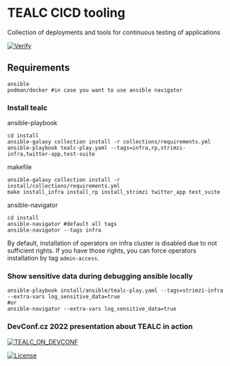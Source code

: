 # TEALC CICD tooling
Collection of deployments and tools for continuous testing of applications

[![Verify](https://github.com/ExcelentProject/tealc/actions/workflows/verify.yaml/badge.svg)](https://github.com/ExcelentProject/tealc/actions/workflows/verify.yaml)

## Requirements
```
ansible
podman/docker #in case you want to use ansible navigator
```

### Install tealc
ansible-playbook
```
cd install
ansible-galaxy collection install -r collections/requirements.yml
ansible-playbook tealc-play.yaml --tags=infra,rp,strimzi-infra,twitter-app,test-suite
```

makefile
```
ansible-galaxy collection install -r install/collections/requirements.yml
make install_infra install_rp install_strimzi twitter_app test_suite
```

ansible-navigator
```
cd install
ansible-navigator #default all tags
ansible-navigator --tags infra
```

By default, installation of operators on infra cluster is disabled due to not sufficient rights.
If you have those rights, you can force operators installation by tag `admin-access`.


### Show sensitive data during debugging ansible locally
```
ansible-playbook install/ansible/tealc-play.yaml --tags=strimzi-infra --extra-vars log_sensitive_data=true
#or
ansible-navigator --extra-vars log_sensitive_data=true
```

### DevConf.cz 2022 presentation about TEALC in action
[![TEALC_ON_DEVCONF](https://img.youtube.com/vi/oLAYig0zQgw/0.jpg)](https://www.youtube.com/watch?v=oLAYig0zQgw)


[![License](https://img.shields.io/badge/License-Apache%202.0-blue.svg)](https://opensource.org/licenses/Apache-2.0)
